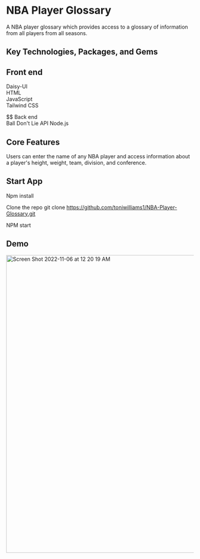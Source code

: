 # NBA Player Glossary  
 
A NBA player glossary which provides access to a glossary of information from all players from all seasons.

## Key Technologies, Packages, and Gems

## Front end <br>
Daisy-UI <br>
HTML <br>
JavaScript <br>
Tailwind CSS <br>

$$ Back end <br>
Ball Don't Lie API
Node.js <br>

## Core Features

Users can enter the name of any NBA player and access information about a player's height, weight, team, division, and conference.
## Start App

Npm install

Clone the repo git clone https://github.com/toniwilliams1/NBA-Player-Glossary.git

NPM start

## Demo
<img width="800" alt="Screen Shot 2022-11-06 at 12 20 19 AM" src="https://user-images.githubusercontent.com/100317017/200154003-f24573ce-db07-4128-a2d3-ff25c49695d7.png">









